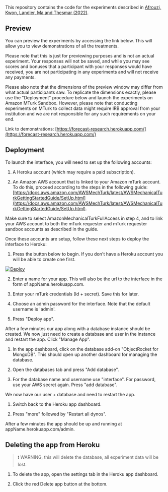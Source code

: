 This repository contains the code for the experiments described in [Afrouzi, Kwon, Landier, Ma and Thesmar (2022)](https://afrouzi.com/aklmt_overreaction.pdf).

## Preview
You can preview the experiments by accessing the link below. This will allow you to view demonstrations of all the treatments.

Please note that this is just for previewing purposes and is not an actual experiment. Your responses will not be saved, and while you may see scores and bonuses that a participant with your responses would have received, you are not participating in any experiments and will not receive any payments.  

Please also note that the dimensions of the preview window may differ from what actual participants saw. To replicate the dimensions exactly, please use the "Deployment" procedure below and launch the experiments on Amazon MTurk Sandbox. However, please note that conducting experiments on MTurk to collect data might require IRB approval from your institution and we are not responsible for any such requirements on your end.

Link to demonstrations: [https://forecast-research.herokuapp.com/](https://forecast-research.herokuapp.com/)

## Deployment

To launch the interface, you will need to set up the following accounts:

1. A Heroku account (which may require a paid subscription).

2. An Amazon AWS account that is linked to your Amazon mTurk account. To do this, proceed according to the steps in the following guide: [https://docs.aws.amazon.com/AWSMechTurk/latest/AWSMechanicalTurkGettingStartedGuide/SetUp.html](https://docs.aws.amazon.com/AWSMechTurk/latest/AWSMechanicalTurkGettingStartedGuide/SetUp.html). 

Make sure to select AmazonMechanicalTurkFullAccess in step 4, and to link your AWS account to both the mTurk requester and mTurk requester sandbox accounts as described in the guide.

Once these accounts are setup, follow these next steps to deploy the interface to Heroku:

1. Press the button below to begin. If you don't have a Heroku account you will be able to create one first.

[![Deploy](https://www.herokucdn.com/deploy/button.svg)](https://heroku.com/deploy?template=https://github.com/forecast-research/interface)

2. Enter a name for your app. This will also be the url to the interface in the form of appName.herokuapp.com.

3. Enter your mTurk credentials (Id + secret). Save this for later.

4. Choose an admin password for the interface. Note that the default username is 'admin'.

5. Press "Deploy app".

After a few minutes our app along with a database instance should be created. We now just need to create a database and user in the instance and restart the app. Click "Manage App".

1. In the app dashboard, click on the database add-on "ObjectRocket for MongoDB". This should open up another dashboard for managing the database.

2. Open the databases tab and press "Add database".

3. For the database name and username use "interface". For password, use your AWS secret again. Press "add database".

We now have our user + database and need to restart the app.

1. Switch back to the Heroku app dashboard.

2. Press "more" followed by "Restart all dynos".

After a few minutes the app should be up and running at appName.herokuapp.com/admin.

## Deleting the app from Heroku

> ❗️ WARNING, this will delete the database, all experiment data will be lost.

1. To delete the app, open the settings tab in the Heroku app dashboard.

2. Click the red Delete app button at the bottom.
